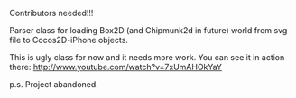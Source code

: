 Contributors needed!!!

Parser class for loading Box2D (and Chipmunk2d in future) world from svg file to Cocos2D-iPhone objects.

This is ugly class for now and it needs more work.
You can see it in action there:
http://www.youtube.com/watch?v=7xUmAHOkYaY

p.s.
Project abandoned.